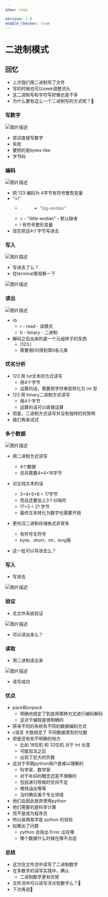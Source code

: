```yaml
---
show: step

version: 1.0
enable_checker: true
---
```


# 二进制模式
## 回忆
- 上次我们用二进制写了文件
- 写的时候也可以seek调整流头
- 这二进制写和字符写好像也差不多
- 为什么要有这么一个二进制写的方式呢？🤔

### 写数字

![图片描述](https://doc.shiyanlou.com/courses/uid1190679-20210823-1629721267720)

- 尝试直接写数字
- 失败
- 要把的是bytes-like
- 字节码

### 编码

![图片描述](https://doc.shiyanlou.com/courses/uid1190679-20210823-1629721501238)

- 把 123 编码为 4字节有符号整型变量
- ">i"
	- > - "big-endian"
	- < - "little-endian" - 默认缺省
	- i 有符号整形变量
- 现在把这4个字节写进去

### 写入

![图片描述](https://doc.shiyanlou.com/courses/uid1190679-20210823-1629721799086)

- 写进去了么？
- 在terminal里观察一下

![图片描述](https://doc.shiyanlou.com/courses/uid1190679-20210823-1629721876274)

### 读出

![图片描述](https://doc.shiyanlou.com/courses/uid1190679-20210823-1629722035836)

- rb
	- r - read - 读模式
	- b - binary - 二进制
- 解码之后出来的是一个元组样子的东西
	- (123,)
	- 需要用[0]得到第0各元素

### 优劣分析

- 123 用 txt文本的方式读写
	- 用4个字节
	- 运算的话，需要把字符串型转化为 int 型
- 123 用 binary二进制方式读写
	- 用4个字节
	- 运算的话可以直接运算
- 但是，二进制方式读写并没有独特的优势啊
- 我们再来试试

### 多个数据

![图片描述](https://doc.shiyanlou.com/courses/uid1190679-20210823-1629722872956)

- 用二进制方式读写
	- 4个数据
	- 总共需要4*4=16字节
- 对比纯文本的话
	- 3+4+5+6 = 17字节
	- 而且还要加上3个分隔符
	- 17+3 = 21 字节
	- 最终文本转化为数字也需要开销
- 更何况二进制存储格式非常多
	- 有符号无符号
	- byte、short、int、long等

- 这一批可以写进去么？
### 写入
- 写进去

![图片描述](https://doc.shiyanlou.com/courses/uid1190679-20210823-1629723113913)

### 验证
- 去文件系统验证

![图片描述](https://doc.shiyanlou.com/courses/uid1190679-20210823-1629723163615)

- 可以读出来么？

### 读取

- 用二进制读出来

![图片描述](https://doc.shiyanlou.com/courses/uid1190679-20210823-1629723285301)

- 读写成功

### 优点

- pack和unpack
	- 明确地规定了到底用哪种方式进行编码解码
	- 这对于编程是很明确的
- 原来不同的系统有不同的数据编码方式
- c语言 大致规定了 不同数据类型的位数
- 但是还有些不明确的地方
	- 比如 16位机 和 32位机 对于 int 长度
	- 可能加法之后
	- 出现了巨大的负数
- 这对于早期python用户是难以理解的
	- 科学家、数学家
	- 对于补码的概念还是不理解的
	- 包括递归导致的空间不足
	- 堆栈溢出等等
	- 当时确实属于专业领域
- 他们会因此放弃使用python
- 他们需要的是科学计算
- 而不是成为程序员
- 所以易用易学是 python 的目标
- 如果出了问题
	- python 会指出 Error 出在哪
	- 哪个数据什么时候在哪不合适
 

### 总结 
- 这次在文件流中读写了二进制数字
- 在多数字的读写实践中，确认
	- 二进制数字更有优势
- 文件流中可以读写浮点型数字么？🤔
- 下次再说👋